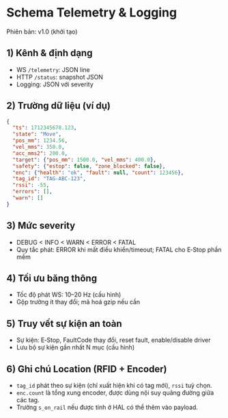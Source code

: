 # Schema Telemetry & Logging

Phiên bản: v1.0 (khởi tạo)

## 1) Kênh & định dạng
- WS `/telemetry`: JSON line
- HTTP `/status`: snapshot JSON
- Logging: JSON với severity

## 2) Trường dữ liệu (ví dụ)
```json
{
  "ts": 1712345678.123,
  "state": "Move",
  "pos_mm": 1234.56,
  "vel_mms": 350.0,
  "acc_mms2": 200.0,
  "target": {"pos_mm": 1500.0, "vel_mms": 400.0},
  "safety": {"estop": false, "zone_blocked": false},
  "enc": {"health": "ok", "fault": null, "count": 123456},
  "tag_id": "TAG-ABC-123",           
  "rssi": -55,                        
  "errors": [],
  "warn": []
}
```

## 3) Mức severity
- DEBUG < INFO < WARN < ERROR < FATAL
- Quy tắc phát: ERROR khi mất điều khiển/timeout; FATAL cho E‑Stop phần mềm

## 4) Tối ưu băng thông
- Tốc độ phát WS: 10–20 Hz (cấu hình)
- Gộp trường ít thay đổi; mã hoá gzip nếu cần

## 5) Truy vết sự kiện an toàn
- Sự kiện: E‑Stop, FaultCode thay đổi, reset fault, enable/disable driver
- Lưu bộ sự kiện gần nhất N mục (cấu hình)

## 6) Ghi chú Location (RFID + Encoder)
- `tag_id` phát theo sự kiện (chỉ xuất hiện khi có tag mới), `rssi` tuỳ chọn.
- `enc.count` là tổng xung encoder, được dùng nội suy quãng đường giữa các tag.
- Trường `s_on_rail` nếu được tính ở HAL có thể thêm vào payload.

